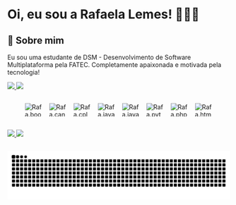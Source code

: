 # Oi, eu sou a Rafaela Lemes! 👩🏽‍💻


## 🚀 Sobre mim
Eu sou uma estudante de DSM - Desenvolvimento de Software Multiplataforma pela FATEC. Completamente apaixonada e motivada pela tecnologia!



<div>
    <a href="https://github.com/LemesdeMorais">
        <img height="180cm" src="https://github-readme-stats.vercel.app/api?username=LemesdeMorais&show_icons=true&theme=darcula&include_all_commits=true&count_private=true"/>
    </a>
    <a href="https://github.com/LemesdeMorais">
        <img height="180cm" src="https://github-readme-stats.vercel.app/api/top-langs/?username=LemesdeMorais&layout=compact&langs_count=16&theme=darcula"/>
    </a>
</div>

##
<div style="display: flex; justify-content: center; align-items: center; flex-wrap: wrap; gap: 15px;">
    <img alig="center" alt="Rafa.bootstrap" height="30" width="40" src="https://cdn.jsdelivr.net/gh/devicons/devicon@latest/icons/bootstrap/bootstrap-original.svg" />
    <img alig="center" alt="Rafa.canva" height="30" width="40" src="https://cdn.jsdelivr.net/gh/devicons/devicon@latest/icons/canva/canva-original.svg" />
    <img alig="center" alt="Rafa.cplus" height="30" width="40" src="https://cdn.jsdelivr.net/gh/devicons/devicon@latest/icons/cplusplus/cplusplus-original.svg" />
    <img alig="center" alt="Rafa.java" height="30" width="40" src="https://cdn.jsdelivr.net/gh/devicons/devicon@latest/icons/java/java-original.svg" />
    <img alig="center" alt="Rafa.javascript" height="30" width="40" src="https://cdn.jsdelivr.net/gh/devicons/devicon@latest/icons/javascript/javascript-original.svg" />
    <img alig="center" alt="Rafa.python" height="30" width="40" src="https://cdn.jsdelivr.net/gh/devicons/devicon@latest/icons/python/python-original.svg" />
    <img alig="center" alt="Rafa.php" height="30" width="40" src="https://cdn.jsdelivr.net/gh/devicons/devicon@latest/icons/php/php-original.svg" />
    <img alig="center" alt="Rafa.html" height="30" width="40" src="https://cdn.jsdelivr.net/gh/devicons/devicon@latest/icons/html5/html5-original.svg" />                                   
</div>

##

<div>
   <a href="https://www.linkedin.com/in/rafaela-morais-a310861b6/" target="_blank"><img src="https://img.shields.io/badge/LinkedIn-0077B5?style=for-the-badge&logo=linkedin&logoColor=white" target="_blank">
   </a> 
   <a href="https://www.instagram.com/raafalemes/" target="_blank"><img src="https://img.shields.io/badge/Instagram-E4405F?style=for-the-badge&logo=instagram&logoColor=white" target="_blank">
   </a> 
</div>

##

<picture>
  <source media="(prefers-color-scheme: dark)" srcset="https://raw.githubusercontent.com/LemesdeMorais/LemesdeMorais/output/github-contribution-grid-snake-dark.svg">
  <source media="(prefers-color-scheme: light)" srcset="https://raw.githubusercontent.com/LemesdeMorais/LemesdeMorais/output/github-contribution-grid-snake.svg">
  <img alt="github contribution grid snake animation" src="https://raw.githubusercontent.com/LemesdeMorais/LemesdeMorais/output/github-contribution-grid-snake.svg">
</picture>
